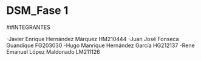 # DSM_Fase 1
##INTEGRANTES

-Javier Enrique Hernández Márquez HM210444
-Juan José Fonseca Guandique FG203030
-Hugo Manrique Hernández García HG212137
-Rene Emanuel López Maldonado LM211126
